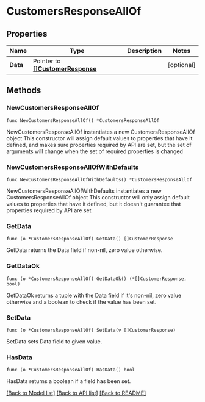 # CustomersResponseAllOf

## Properties

Name | Type | Description | Notes
------------ | ------------- | ------------- | -------------
**Data** | Pointer to [**[]CustomerResponse**](CustomerResponse.md) |  | [optional] 

## Methods

### NewCustomersResponseAllOf

`func NewCustomersResponseAllOf() *CustomersResponseAllOf`

NewCustomersResponseAllOf instantiates a new CustomersResponseAllOf object
This constructor will assign default values to properties that have it defined,
and makes sure properties required by API are set, but the set of arguments
will change when the set of required properties is changed

### NewCustomersResponseAllOfWithDefaults

`func NewCustomersResponseAllOfWithDefaults() *CustomersResponseAllOf`

NewCustomersResponseAllOfWithDefaults instantiates a new CustomersResponseAllOf object
This constructor will only assign default values to properties that have it defined,
but it doesn't guarantee that properties required by API are set

### GetData

`func (o *CustomersResponseAllOf) GetData() []CustomerResponse`

GetData returns the Data field if non-nil, zero value otherwise.

### GetDataOk

`func (o *CustomersResponseAllOf) GetDataOk() (*[]CustomerResponse, bool)`

GetDataOk returns a tuple with the Data field if it's non-nil, zero value otherwise
and a boolean to check if the value has been set.

### SetData

`func (o *CustomersResponseAllOf) SetData(v []CustomerResponse)`

SetData sets Data field to given value.

### HasData

`func (o *CustomersResponseAllOf) HasData() bool`

HasData returns a boolean if a field has been set.


[[Back to Model list]](../README.md#documentation-for-models) [[Back to API list]](../README.md#documentation-for-api-endpoints) [[Back to README]](../README.md)


